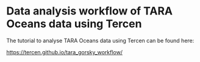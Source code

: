 # Data analysis workflow of TARA Oceans data using Tercen

The tutorial to analyse TARA Oceans data using Tercen can be found here:

https://tercen.github.io/tara_gorsky_workflow/